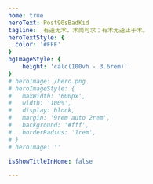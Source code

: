 ```yaml
---
home: true
heroText: Post90sBadKid
tagline:  有道无术，术尚可求；有术无道止于术。
heroTextStyle: {
  color: '#FFF'
}
bgImageStyle: {
    height: 'calc(100vh - 3.6rem)'
}
# heroImage: /hero.png
# heroImageStyle: {
#   maxWidth: '600px',
#   width: '100%',
#   display: block,
#   margin: '9rem auto 2rem',
#   background: '#fff',
#   borderRadius: '1rem',
# }
# heroImage: ''

isShowTitleInHome: false

---
```



